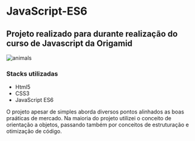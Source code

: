 # JavaScript-ES6

<h2>Projeto realizado para durante realização do curso de Javascript da Origamid</h2>

![animals](https://user-images.githubusercontent.com/68288940/160906066-f39feee9-8288-4620-8306-3cb6a84a8259.png)


<h3>Stacks utilizadas</h3>

<ul>
  <li>Html5</li>
  <li>CSS3</li>
  <li>JavaScript ES6</li>
</ul>

<p>O projeto apesar de simples aborda diversos pontos alinhados as boas praáticas de mercado. Na maioria do projeto utilizei o conceito de orientação a objetos, passando também por conceitos de estruturação e otimização de código.</p>
